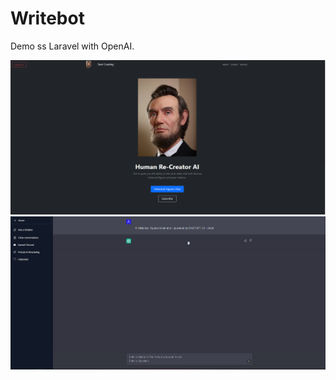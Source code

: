 # Writebot

Demo  ss Laravel with OpenAI.

![writebot](/public/demo.PNG)
![writebot](/public/demoii.PNG)

